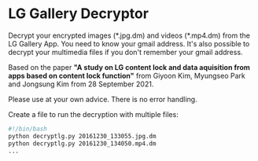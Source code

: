 # LG Gallery Decryptor
Decrypt your encrypted images (\*.jpg.dm) and videos (\*.mp4.dm) from the LG Gallery App. You need to know your gmail address. It's also possible to decrypt your multimedia files if you don't remember your gmail address.

Based on the paper **"A study on LG content lock and data aquisition from apps based on content lock function"** from Giyoon Kim, Myungseo Park and Jongsung Kim from 28 September 2021.

Please use at your own advice. There is no error handling.

Create a file to run the decryption with multiple files:

```bash
#!/bin/bash
python decryptlg.py 20161230_133055.jpg.dm
python decryptlg.py 20161230_134050.mp4.dm
...
```
